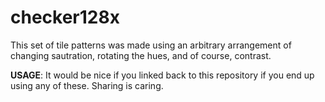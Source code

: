 # checker128x
This set of tile patterns was made using an arbitrary arrangement of changing sautration, rotating the hues, and of course, contrast.

**USAGE**: It would be nice if you linked back to this repository if you end up using any of these. Sharing is caring.
